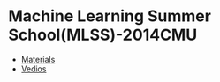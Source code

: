 Machine Learning Summer School(MLSS)-2014CMU
=============================================

- [Materials](http://www.mlss2014.com/materials.html)
- [Vedios](https://www.youtube.com/watch?v=x6oexPeTM3A#t=586)
